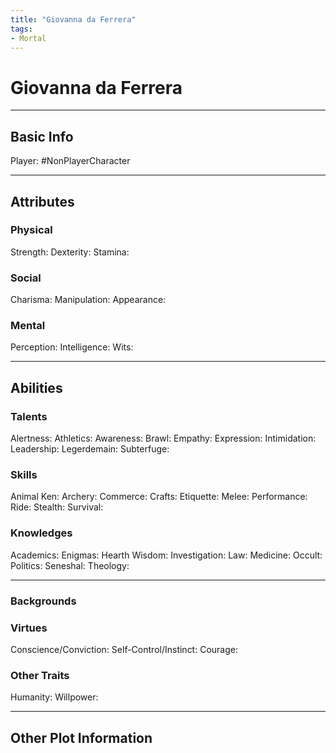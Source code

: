 ```yaml
---
title: "Giovanna da Ferrera"
tags:
- Mortal
---
```


# Giovanna da Ferrera
---
## Basic Info
Player: #NonPlayerCharacter 

---

## Attributes
### Physical
Strength: 
Dexterity:
Stamina:

### Social
Charisma:
Manipulation:
Appearance:

### Mental
Perception: 
Intelligence:
Wits:

---

## Abilities
### Talents
Alertness:
Athletics:
Awareness:
Brawl:
Empathy:
Expression:
Intimidation:
Leadership:
Legerdemain:
Subterfuge:

### Skills
Animal Ken:
Archery:
Commerce:
Crafts:
Etiquette:
Melee:
Performance:
Ride:
Stealth:
Survival:

### Knowledges
Academics:
Enigmas:
Hearth Wisdom:
Investigation:
Law:
Medicine:
Occult:
Politics:
Seneshal:
Theology:

---

### Backgrounds



### Virtues
Conscience/Conviction: 
Self-Control/Instinct:
Courage:

### Other Traits
Humanity:
Willpower:


---
## Other Plot Information
